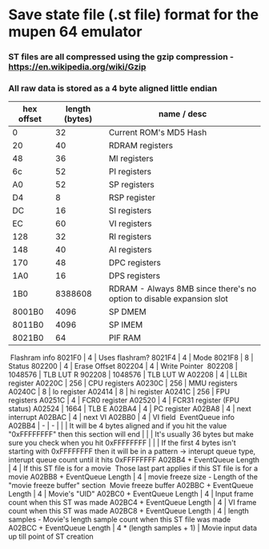 # Save state file (.st file) format for the mupen 64 emulator


### ST files are all compressed using the gzip compression - https://en.wikipedia.org/wiki/Gzip
### All raw data is stored as a 4 byte aligned little endian


hex offset | length (bytes) | name / desc
---------- | -------------- | -----------
0 | 32 | Current ROM's MD5 Hash
20 | 40 | RDRAM registers
48 | 36 | MI registers
6c | 52 | PI registers
A0 | 52 | SP registers
D4 | 8 | RSP register
DC | 16 | SI registers
EC | 60 | VI registers
128 | 32 | RI registers
148 | 40 | AI registers
170 | 48 | DPC registers
1A0 | 16 | DPS registers
1B0 | 8388608 | RDRAM - Always 8MB since there's no option to disable expansion slot
8001B0 | 4096 | SP DMEM
8011B0 | 4096 | SP IMEM
8021B0 | 64 | PIF RAM
​
Flashram info
8021F0 | 4 | Uses flashram?
8021F4 | 4 | Mode
8021F8 | 8 | Status
802200 | 4 | Erase Offset
802204 | 4 | Write Pointer
​
802208 | 1048576 | TLB LUT R
902208 | 1048576 | TLB LUT W
A02208 | 4 | LLBit register
A0220C | 256 | CPU registers
A0230C | 256 | MMU registers
A0240C | 8 | lo register
A02414 | 8 | hi register
A0241C | 256 | FPU registers
A0251C | 4 | FCR0 register
A02520 | 4 | FCR31 register (FPU status)
A02524 | 1664 | TLB E
A02BA4 | 4 | PC register
A02BA8 | 4 | next interrupt
A02BAC | 4 | next VI
A02BB0 | 4 | VI field
​
EventQueue info
A02BB4 | - | -
| | | It will be 4 bytes aligned and if you hit the value "0xFFFFFFFF" then this section will end
| | | It's usually 36 bytes but make sure you check when you hit 0xFFFFFFFF
| | | If the first 4 bytes isn't starting with 0xFFFFFFFF then it will be in a pattern -> interupt queue type, interupt queue count until it hits 0xFFFFFFFF
​
A02BB4 + EventQueue Length | 4 | If this ST file is for a movie
​
Those last part applies if this ST file is for a movie
A02BB8 + EventQueue Length | 4 | movie freeze size - Length of the "movie freeze buffer" section
​
Movie freeze buffer
A02BBC + EventQueue Length | 4 | Movie's "UID"
A02BC0 + EventQueue Length | 4 | Input frame count when this ST was made
A02BC4 + EventQueue Length | 4 | VI frame count when this ST was made
A02BC8 + EventQueue Length | 4 | length samples - Movie's length sample count when this ST file was made
A02BCC + EventQueue Length | 4 * (length samples + 1) | Movie input data up till point of ST creation
